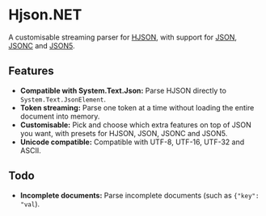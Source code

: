 # Hjson.NET

A customisable streaming parser for [HJSON](https://hjson.github.io), with support for [JSON](https://json.org), [JSONC](https://code.visualstudio.com/docs/languages/json#_json-with-comments) and [JSON5](https://json5.org).

## Features

- **Compatible with System.Text.Json:** Parse HJSON directly to `System.Text.JsonElement`.
- **Token streaming:** Parse one token at a time without loading the entire document into memory.
- **Customisable:** Pick and choose which extra features on top of JSON you want, with presets for HJSON, JSON, JSONC and JSON5.
- **Unicode compatible:** Compatible with UTF-8, UTF-16, UTF-32 and ASCII.

## Todo

- **Incomplete documents:** Parse incomplete documents (such as `{"key": "val`).